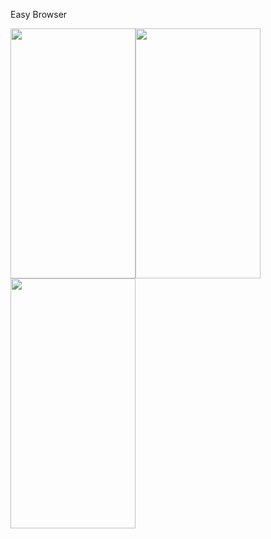 Easy Browser

<img src="https://user-images.githubusercontent.com/83502600/173099341-a5e83cbb-1885-47a5-98de-9ab41791dec7.png" width="200" height="400"><img src="https://user-images.githubusercontent.com/83502600/173099333-b6afc8c5-79a7-4c5d-b1f8-d598063b3d51.png" width="200" height="400"> <img src="https://user-images.githubusercontent.com/83502600/173099314-4894742e-6c60-46e8-b459-b23935e140cc.png" width="200" height="400"> 

